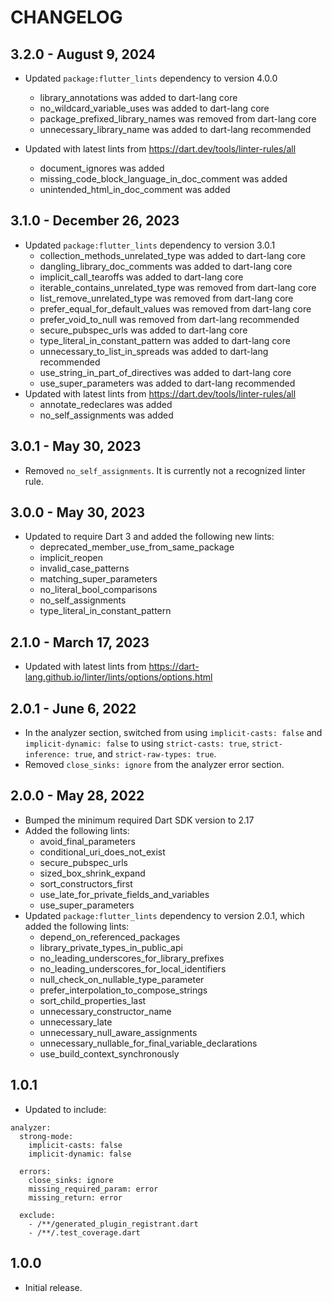 # CHANGELOG

## 3.2.0 - August 9, 2024

* Updated `package:flutter_lints` dependency to version 4.0.0
  * library_annotations was added to dart-lang core
  * no_wildcard_variable_uses was added to dart-lang core
  * package_prefixed_library_names was removed from dart-lang core
  * unnecessary_library_name was added to dart-lang recommended
  
* Updated with latest lints from https://dart.dev/tools/linter-rules/all
  * document_ignores was added
  * missing_code_block_language_in_doc_comment was added
  * unintended_html_in_doc_comment was added

## 3.1.0 - December 26, 2023

* Updated `package:flutter_lints` dependency to version 3.0.1
  * collection_methods_unrelated_type was added to dart-lang core
  * dangling_library_doc_comments was added to dart-lang core
  * implicit_call_tearoffs was added to dart-lang core
  * iterable_contains_unrelated_type was removed from dart-lang core
  * list_remove_unrelated_type was removed from dart-lang core
  * prefer_equal_for_default_values was removed from dart-lang core
  * prefer_void_to_null was removed from dart-lang recommended
  * secure_pubspec_urls was added to dart-lang core
  * type_literal_in_constant_pattern was added to dart-lang core
  * unnecessary_to_list_in_spreads was added to dart-lang recommended
  * use_string_in_part_of_directives was added to dart-lang core
  * use_super_parameters was added to dart-lang recommended
* Updated with latest lints from https://dart.dev/tools/linter-rules/all
  * annotate_redeclares was added
  * no_self_assignments was added

## 3.0.1 - May 30, 2023

* Removed `no_self_assignments`. It is currently not a recognized linter rule.

## 3.0.0 - May 30, 2023

* Updated to require Dart 3 and added the following new lints:
  * deprecated_member_use_from_same_package
  * implicit_reopen
  * invalid_case_patterns
  * matching_super_parameters
  * no_literal_bool_comparisons
  * no_self_assignments
  * type_literal_in_constant_pattern

## 2.1.0 - March 17, 2023

* Updated with latest lints from https://dart-lang.github.io/linter/lints/options/options.html

## 2.0.1 - June 6, 2022

* In the analyzer section, switched from using `implicit-casts: false` and `implicit-dynamic: false` to using `strict-casts: true`, `strict-inference: true`, and `strict-raw-types: true`.
* Removed `close_sinks: ignore` from the analyzer error section.

## 2.0.0 - May 28, 2022

* Bumped the minimum required Dart SDK version to 2.17
* Added the following lints:
  * avoid_final_parameters
  * conditional_uri_does_not_exist
  * secure_pubspec_urls
  * sized_box_shrink_expand
  * sort_constructors_first
  * use_late_for_private_fields_and_variables
  * use_super_parameters
* Updated `package:flutter_lints` dependency to version 2.0.1, which added the following lints:
  * depend_on_referenced_packages
  * library_private_types_in_public_api
  * no_leading_underscores_for_library_prefixes
  * no_leading_underscores_for_local_identifiers
  * null_check_on_nullable_type_parameter
  * prefer_interpolation_to_compose_strings
  * sort_child_properties_last
  * unnecessary_constructor_name
  * unnecessary_late
  * unnecessary_null_aware_assignments
  * unnecessary_nullable_for_final_variable_declarations
  * use_build_context_synchronously

## 1.0.1

* Updated to include:
```
analyzer:
  strong-mode:
    implicit-casts: false
    implicit-dynamic: false

  errors:
    close_sinks: ignore
    missing_required_param: error
    missing_return: error

  exclude:
    - /**/generated_plugin_registrant.dart
    - /**/.test_coverage.dart
```

## 1.0.0

* Initial release.
